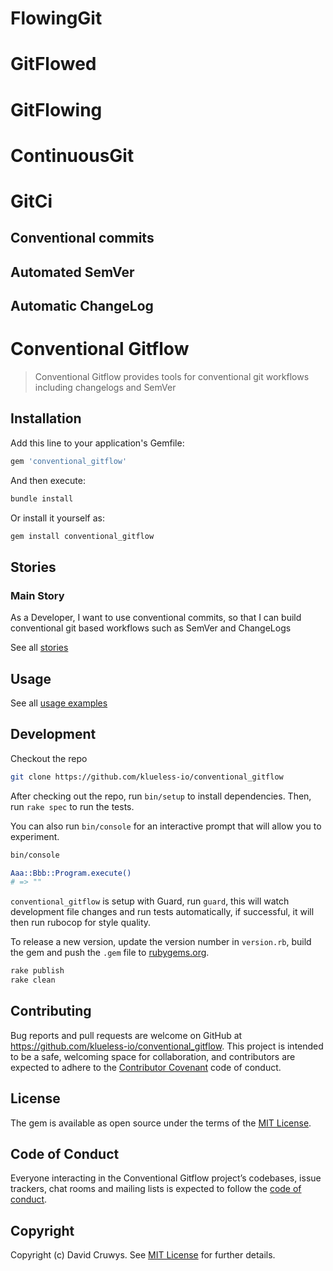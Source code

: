# FlowingGit
# GitFlowed
# GitFlowing
# ContinuousGit
# GitCi

  ## Conventional commits
  ## Automated SemVer
  ## Automatic ChangeLog

# Conventional Gitflow

> Conventional Gitflow provides tools for conventional git workflows including changelogs and SemVer

## Installation

Add this line to your application's Gemfile:

```ruby
gem 'conventional_gitflow'
```

And then execute:

```bash
bundle install
```

Or install it yourself as:

```bash
gem install conventional_gitflow
```

## Stories

### Main Story

As a Developer, I want to use conventional commits, so that I can build conventional git based workflows such as SemVer and ChangeLogs

See all [stories](./STORIES.md)


## Usage

See all [usage examples](./USAGE.md)



## Development

Checkout the repo

```bash
git clone https://github.com/klueless-io/conventional_gitflow
```

After checking out the repo, run `bin/setup` to install dependencies. Then, run `rake spec` to run the tests. 

You can also run `bin/console` for an interactive prompt that will allow you to experiment.

```bash
bin/console

Aaa::Bbb::Program.execute()
# => ""
```

`conventional_gitflow` is setup with Guard, run `guard`, this will watch development file changes and run tests automatically, if successful, it will then run rubocop for style quality.

To release a new version, update the version number in `version.rb`, build the gem and push the `.gem` file to [rubygems.org](https://rubygems.org).

```bash
rake publish
rake clean
```

## Contributing

Bug reports and pull requests are welcome on GitHub at https://github.com/klueless-io/conventional_gitflow. This project is intended to be a safe, welcoming space for collaboration, and contributors are expected to adhere to the [Contributor Covenant](http://contributor-covenant.org) code of conduct.

## License

The gem is available as open source under the terms of the [MIT License](https://opensource.org/licenses/MIT).

## Code of Conduct

Everyone interacting in the Conventional Gitflow project’s codebases, issue trackers, chat rooms and mailing lists is expected to follow the [code of conduct](https://github.com/klueless-io/conventional_gitflow/blob/master/CODE_OF_CONDUCT.md).

## Copyright

Copyright (c) David Cruwys. See [MIT License](LICENSE.txt) for further details.
